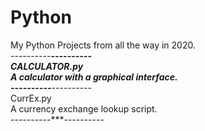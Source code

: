 # Python  
My Python Projects from all the way in 2020.  
----------***----------  
CALCULATOR.py  
A calculator with a graphical interface.  
----------***----------  
CurrEx.py  
A currency exchange lookup script.  
----------***----------  


